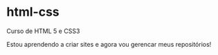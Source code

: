 # html-css
Curso de HTML 5 e CSS3

Estou aprendendo a criar sites e agora vou gerencar meus repositórios!